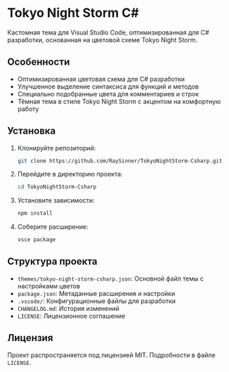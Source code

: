 # Tokyo Night Storm C#

Кастомная тема для Visual Studio Code, оптимизированная для C# разработки, основанная на цветовой схеме Tokyo Night Storm.

## Особенности

- Оптимизированная цветовая схема для C# разработки
- Улучшенное выделение синтаксиса для функций и методов
- Специально подобранные цвета для комментариев и строк
- Тёмная тема в стиле Tokyo Night Storm с акцентом на комфортную работу

## Установка

1. Клонируйте репозиторий:
   ```bash
   git clone https://github.com/RaySinner/TokyoNightStorm-Csharp.git
   ```
2. Перейдите в директорию проекта:
   ```bash
   cd TokyoNightStorm-Csharp
   ```
3. Установите зависимости:
   ```bash
   npm install
   ```
4. Соберите расширение:
   ```bash
   vsce package
   ```

## Структура проекта

- `themes/tokyo-night-storm-csharp.json`: Основной файл темы с настройками цветов
- `package.json`: Метаданные расширения и настройки
- `.vscode/`: Конфигурационные файлы для разработки
- `CHANGELOG.md`: История изменений
- `LICENSE`: Лицензионное соглашение

## Лицензия

Проект распространяется под лицензией MIT. Подробности в файле `LICENSE`.